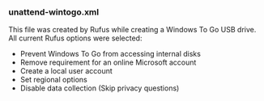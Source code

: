 ### unattend-wintogo.xml
This file was created by Rufus while creating a Windows To Go USB drive.  All current Rufus options were selected:
- Prevent Windows To Go from accessing internal disks
- Remove requirement for an online Microsoft account
- Create a local user account
- Set regional options
- Disable data collection (Skip privacy questions)